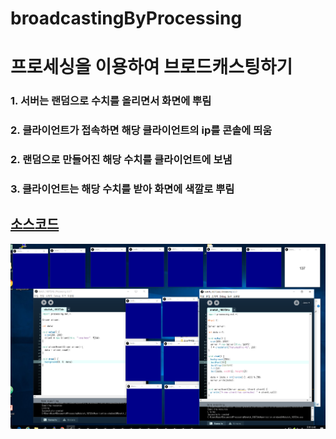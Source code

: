 # broadcastingByProcessing
# 프로세싱을 이용하여 브로드캐스팅하기  

### 1. 서버는 랜덤으로 수치를 올리면서 화면에 뿌림  
### 2. 클라이언트가 접속하면 해당 클라이언트의 ip를 콘솔에 띄움  
### 2. 랜덤으로 만들어진 해당 수치를 클라이언트에 보냄  
### 3. 클라이언트는 해당 수치를 받아 화면에 색깔로 뿌림  

## [소스코드](https://github.com/mtinet/broadcastingByProcessing)  
![](https://github.com/mtinet/broadcastingByProcessing/blob/master/image/broadcasting.png?raw=true)  
